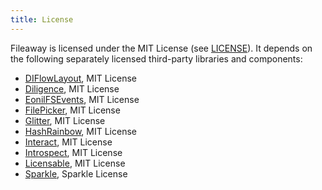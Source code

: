 ```yaml
---
title: License
---
```


Fileaway is licensed under the MIT License (see [LICENSE]([LICENSE](https://github.com/inseven/fileaway/blob/main/LICENSE))). It depends on the following separately licensed third-party libraries and components:

- [DIFlowLayout](https://github.com/danielinoa/DIFlowLayout), MIT License
- [Diligence](https://github.com/inseven/diligence), MIT License
- [EonilFSEvents](https://github.com/eonil/FSEvents), MIT License
- [FilePicker](https://github.com/markrenaud/FilePicker), MIT License
- [Glitter](https://github.com/inseven/glitter), MIT License
- [HashRainbow](https://github.com/saramah/HashRainbow), MIT License
- [Interact](https://github.com/inseven/interact), MIT License
- [Introspect](https://github.com/siteline/SwiftUI-Introspect), MIT License
- [Licensable](https://github.com/inseven/licensable), MIT License
- [Sparkle](https://github.com/sparkle-project/Sparkle), Sparkle License

